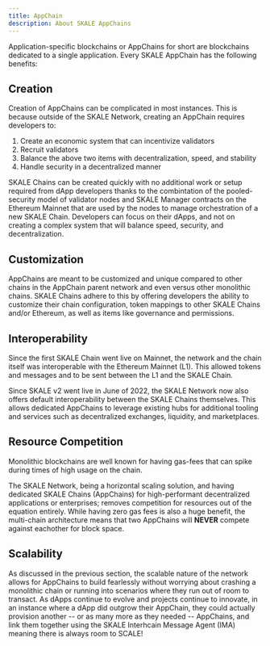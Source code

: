 ```yaml
---
title: AppChain
description: About SKALE AppChains
---
```


Application-specific blockchains or AppChains for short are blockchains dedicated to a single application. Every SKALE AppChain has the following benefits:

## Creation

Creation of AppChains can be complicated in most instances. This is because outside of the SKALE Network, creating an AppChain requires developers to:

1. Create an economic system that can incentivize validators
2. Recruit validators
3. Balance the above two items with decentralization, speed, and stability
4. Handle security in a decentralized manner

SKALE Chains can be created quickly with no additional work or setup required from dApp developers thanks to the combintation of the pooled-security model of validator nodes and SKALE Manager contracts on the Ethereum Mainnet that are used by the nodes to manage orchestration of a new SKALE Chain. Developers can focus on their dApps, and not on creating a complex system that will balance speed, security, and decentralization.

## Customization

AppChains are meant to be customized and unique compared to other chains in the AppChain parent network and even versus other monolithic chains. SKALE Chains adhere to this by offering developers the ability to customize their chain configuration, token mappings to other SKALE Chains and/or Ethereum, as well as items like governance and permissions.

## Interoperability

Since the first SKALE Chain went live on Mainnet, the network and the chain itself was interoperable with the Ethereum Mainnet (L1). This allowed tokens and messages and to be sent between the L1 and the SKALE Chain.

Since SKALE v2 went live in June of 2022, the SKALE Network now also offers default interoperability between the SKALE Chains themselves. This allows dedicated AppChains to leverage existing hubs for additional tooling and services such as decentralized exchanges, liquidity, and marketplaces.

## Resource Competition

Monolithic blockchains are well known for having gas-fees that can spike during times of high usage on the chain.

The SKALE Network, being a horizontal scaling solution, and having dedicated SKALE Chains (AppChains) for high-performant decentralized applications or enterprises; removes competition for resources out of the equation entirely. While having zero gas fees is also a huge benefit, the multi-chain architecture means that two AppChains will **NEVER** compete against eachother for block space.

## Scalability

As discussed in the previous section, the scalable nature of the network allows for AppChains to build fearlessly without worrying about crashing a monolithic chain or running into scenarios where they run out of room to transact. As dApps continue to evolve and projects continue to innovate, in an instance where a dApp did outgrow their AppChain, they could actually provision another -- or as many more as they needed -- AppChains, and link them together using the SKALE Interhcain Message Agent (IMA) meaning there is always room to SCALE!
